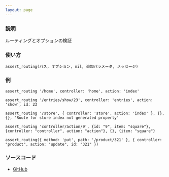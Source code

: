 ```yaml
---
layout: page
---
```

### 説明
ルーティングとオプションの検証

### 使い方
    assert_routing(パス, オプション, nil, 追加パラメータ, メッセージ)

### 例
    assert_routing '/home', controller: 'home', action: 'index'

    assert_routing '/entries/show/23', controller: 'entries', action: 'show', id: 23

    assert_routing '/store', { controller: 'store', action: 'index' }, {}, {}, 'Route for store index not generated properly'

    assert_routing 'controller/action/9', {id: "9", item: "square"}, {controller: "controller", action: "action"}, {}, {item: "square"}

    assert_routing({ method: 'put', path: '/product/321' }, { controller: "product", action: "update", id: "321" })

### ソースコード
* [GitHub](https://github.com/rails/rails/blob/f33d52c95217212cbacc8d5e44b5a8e3cdc6f5b3/actionpack/lib/action_dispatch/testing/assertions/routing.rb#L47)